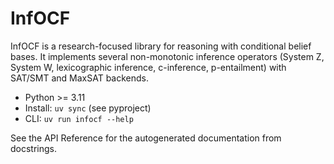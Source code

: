 # InfOCF

InfOCF is a research-focused library for reasoning with conditional belief bases.
It implements several non-monotonic inference operators (System Z, System W,
lexicographic inference, c-inference, p-entailment) with SAT/SMT and MaxSAT
backends.

- Python >= 3.11
- Install: `uv sync` (see pyproject)
- CLI: `uv run infocf --help`

See the API Reference for the autogenerated documentation from docstrings.

